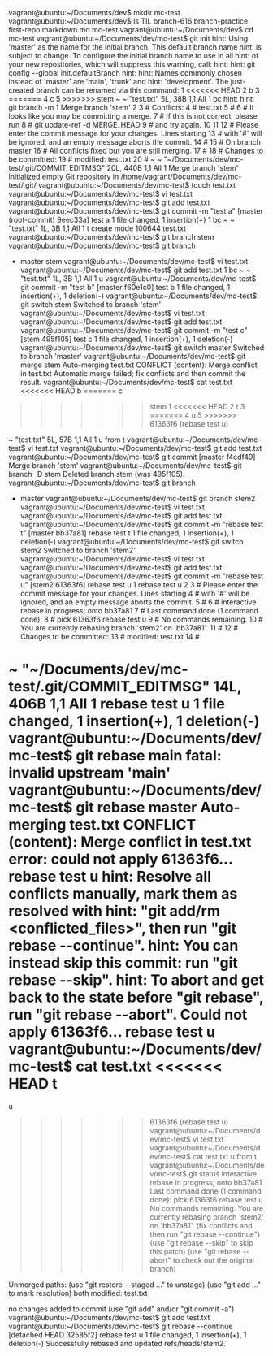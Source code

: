 vagrant@ubuntu:~/Documents/dev$ mkdir mc-test
vagrant@ubuntu:~/Documents/dev$ ls
TIL  branch-616  branch-practice  first-repo  markdown.md  mc-test
vagrant@ubuntu:~/Documents/dev$ cd mc-test
vagrant@ubuntu:~/Documents/dev/mc-test$ git init
hint: Using 'master' as the name for the initial branch. This default branch name
hint: is subject to change. To configure the initial branch name to use in all
hint: of your new repositories, which will suppress this warning, call:
hint:
hint: 	git config --global init.defaultBranch <name>
hint:
hint: Names commonly chosen instead of 'master' are 'main', 'trunk' and
hint: 'development'. The just-created branch can be renamed via this command:
  1 <<<<<<< HEAD
  2 b
  3 =======
  4 c
  5 >>>>>>> stem
~
~
"test.txt" 5L, 38B                                                                                                          1,1           All
  1 bc
hint:
hint: 	git branch -m <name>
  1 Merge branch 'stem'
  2
  3 # Conflicts:
  4 #   test.txt
  5 #
  6 # It looks like you may be committing a merge.
  7 # If this is not correct, please run
  8 #   git update-ref -d MERGE_HEAD
  9 # and try again.
 10
 11
 12 # Please enter the commit message for your changes. Lines starting
 13 # with '#' will be ignored, and an empty message aborts the commit.
 14 #
 15 # On branch master
 16 # All conflicts fixed but you are still merging.
 17 #
 18 # Changes to be committed:
 19 #   modified:   test.txt
 20 #
~
~
"~/Documents/dev/mc-test/.git/COMMIT_EDITMSG" 20L, 440B                                                                     1,1           All
  1 Merge branch 'stem'
Initialized empty Git repository in /home/vagrant/Documents/dev/mc-test/.git/
vagrant@ubuntu:~/Documents/dev/mc-test$ touch test.txt
vagrant@ubuntu:~/Documents/dev/mc-test$ vi test.txt
vagrant@ubuntu:~/Documents/dev/mc-test$ git add test.txt
vagrant@ubuntu:~/Documents/dev/mc-test$ git commit -m "test a"
[master (root-commit) 9eec33a] test a
 1 file changed, 1 insertion(+)
  1 bc
~
~
"test.txt" 1L, 3B                                                                                                           1,1           All
  1 t
 create mode 100644 test.txt
vagrant@ubuntu:~/Documents/dev/mc-test$ git branch stem
vagrant@ubuntu:~/Documents/dev/mc-test$ git branch
* master
  stem
vagrant@ubuntu:~/Documents/dev/mc-test$ vi test.txt
vagrant@ubuntu:~/Documents/dev/mc-test$ git add test.txt
  1 bc
~
~
"test.txt" 1L, 3B                                                                                                           1,1           All
  1 u
vagrant@ubuntu:~/Documents/dev/mc-test$ git commit -m "test b"
[master f60e1c0] test b
 1 file changed, 1 insertion(+), 1 deletion(-)
vagrant@ubuntu:~/Documents/dev/mc-test$ git switch stem
Switched to branch 'stem'
vagrant@ubuntu:~/Documents/dev/mc-test$ vi test.txt
vagrant@ubuntu:~/Documents/dev/mc-test$ git add test.txt
vagrant@ubuntu:~/Documents/dev/mc-test$ git commit -m "test c"
[stem 495f105] test c
 1 file changed, 1 insertion(+), 1 deletion(-)
vagrant@ubuntu:~/Documents/dev/mc-test$ git switch master
Switched to branch 'master'
vagrant@ubuntu:~/Documents/dev/mc-test$ git merge stem
Auto-merging test.txt
CONFLICT (content): Merge conflict in test.txt
Automatic merge failed; fix conflicts and then commit the result.
vagrant@ubuntu:~/Documents/dev/mc-test$ cat test.txt
<<<<<<< HEAD
b
=======
c
>>>>>>> stem
  1 <<<<<<< HEAD
  2 t
  3 =======
  4 u
  5 >>>>>>> 61363f6 (rebase test u)

~
"test.txt" 5L, 57B                                                                                                          1,1           All
  1 u from t
vagrant@ubuntu:~/Documents/dev/mc-test$ vi test.txt
vagrant@ubuntu:~/Documents/dev/mc-test$ git add test.txt
vagrant@ubuntu:~/Documents/dev/mc-test$ git commit
[master f4cdf49] Merge branch 'stem'
vagrant@ubuntu:~/Documents/dev/mc-test$ git branch -D stem
Deleted branch stem (was 495f105).
vagrant@ubuntu:~/Documents/dev/mc-test$ git branch
* master
vagrant@ubuntu:~/Documents/dev/mc-test$ git branch stem2
vagrant@ubuntu:~/Documents/dev/mc-test$ vi test.txt
vagrant@ubuntu:~/Documents/dev/mc-test$ git add test.txt
vagrant@ubuntu:~/Documents/dev/mc-test$ git commit -m "rebase test t"
[master bb37a81] rebase test t
 1 file changed, 1 insertion(+), 1 deletion(-)
vagrant@ubuntu:~/Documents/dev/mc-test$ git switch stem2
Switched to branch 'stem2'
vagrant@ubuntu:~/Documents/dev/mc-test$ vi test.txt
vagrant@ubuntu:~/Documents/dev/mc-test$ git add test.txt
vagrant@ubuntu:~/Documents/dev/mc-test$ git commit -m "rebase test u"
[stem2 61363f6] rebase test u
  1 rebase test u
  2
  3 # Please enter the commit message for your changes. Lines starting
  4 # with '#' will be ignored, and an empty message aborts the commit.
  5 #
  6 # interactive rebase in progress; onto bb37a81
  7 # Last command done (1 command done):
  8 #    pick 61363f6 rebase test u
  9 # No commands remaining.
 10 # You are currently rebasing branch 'stem2' on 'bb37a81'.
 11 #
 12 # Changes to be committed:
 13 #   modified:   test.txt
 14 #

 ~
"~/Documents/dev/mc-test/.git/COMMIT_EDITMSG" 14L, 406B                                                                     1,1           All
  1 rebase test u
 1 file changed, 1 insertion(+), 1 deletion(-)
vagrant@ubuntu:~/Documents/dev/mc-test$ git rebase main
fatal: invalid upstream 'main'
vagrant@ubuntu:~/Documents/dev/mc-test$ git rebase master
Auto-merging test.txt
CONFLICT (content): Merge conflict in test.txt
error: could not apply 61363f6... rebase test u
hint: Resolve all conflicts manually, mark them as resolved with
hint: "git add/rm <conflicted_files>", then run "git rebase --continue".
hint: You can instead skip this commit: run "git rebase --skip".
hint: To abort and get back to the state before "git rebase", run "git rebase --abort".
Could not apply 61363f6... rebase test u
vagrant@ubuntu:~/Documents/dev/mc-test$ cat test.txt
<<<<<<< HEAD
t
=======
u
>>>>>>> 61363f6 (rebase test u)
vagrant@ubuntu:~/Documents/dev/mc-test$ vi test.txt
vagrant@ubuntu:~/Documents/dev/mc-test$ cat test.txt
u from t
vagrant@ubuntu:~/Documents/dev/mc-test$ git status
interactive rebase in progress; onto bb37a81
Last command done (1 command done):
   pick 61363f6 rebase test u
No commands remaining.
You are currently rebasing branch 'stem2' on 'bb37a81'.
  (fix conflicts and then run "git rebase --continue")
  (use "git rebase --skip" to skip this patch)
  (use "git rebase --abort" to check out the original branch)

Unmerged paths:
  (use "git restore --staged <file>..." to unstage)
  (use "git add <file>..." to mark resolution)
	both modified:   test.txt

no changes added to commit (use "git add" and/or "git commit -a")
vagrant@ubuntu:~/Documents/dev/mc-test$ git add test.txt
vagrant@ubuntu:~/Documents/dev/mc-test$ git rebase --continue
[detached HEAD 32585f2] rebase test u
 1 file changed, 1 insertion(+), 1 deletion(-)
Successfully rebased and updated refs/heads/stem2.
